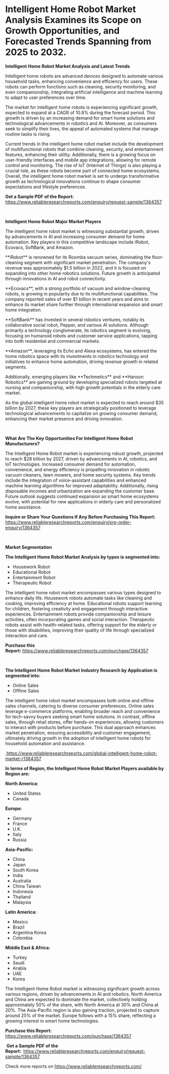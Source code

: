 <p><h1>Intelligent Home Robot Market Analysis Examines its Scope on Growth Opportunities, and Forecasted Trends Spanning from 2025 to 2032.</h1></p><p><strong>Intelligent Home Robot Market Analysis and Latest Trends</strong></p>
<p><p>Intelligent home robots are advanced devices designed to automate various household tasks, enhancing convenience and efficiency for users. These robots can perform functions such as cleaning, security monitoring, and even companionship, integrating artificial intelligence and machine learning to adapt to user preferences over time.</p><p>The market for intelligent home robots is experiencing significant growth, expected to expand at a CAGR of 10.9% during the forecast period. This growth is driven by an increasing demand for smart home solutions and technological advancements in robotics and AI. Moreover, as consumers seek to simplify their lives, the appeal of automated systems that manage routine tasks is rising.</p><p>Current trends in the intelligent home robot market include the development of multifunctional robots that combine cleaning, security, and entertainment features, enhancing their utility. Additionally, there is a growing focus on user-friendly interfaces and mobile app integrations, allowing for remote control and monitoring. The rise of IoT (Internet of Things) is also playing a crucial role, as these robots become part of connected home ecosystems. Overall, the intelligent home robot market is set to undergo transformative growth as technological innovations continue to shape consumer expectations and lifestyle preferences.</p></p>
<p><strong>Get a Sample PDF of the Report:&nbsp;</strong> <a href="https://www.reliableresearchreports.com/enquiry/request-sample/1364357?utm_campaign=2227&utm_medium=2&utm_source=Github&utm_content=ia&utm_term=07022025&utm_id=intelligent-home-robot">https://www.reliableresearchreports.com/enquiry/request-sample/1364357</a></p>
<p>&nbsp;</p>
<p><strong>Intelligent Home Robot Major Market Players</strong></p>
<p><p>The intelligent home robot market is witnessing substantial growth, driven by advancements in AI and increasing consumer demand for home automation. Key players in this competitive landscape include iRobot, Ecovacs, SoftBank, and Amazon. </p><p>**iRobot** is renowned for its Roomba vacuum series, dominating the floor-cleaning segment with significant market penetration. The company's revenue was approximately $1.5 billion in 2022, and it is focused on expanding into other home robotics solutions. Future growth is anticipated through innovations in AI and robot connectivity.</p><p>**Ecovacs**, with a strong portfolio of vacuum and window-cleaning robots, is growing in popularity due to its multifunctional capabilities. The company reported sales of over $1 billion in recent years and aims to enhance its market share further through international expansion and smart home integration.</p><p>**SoftBank** has invested in several robotics ventures, notably its collaborative social robot, Pepper, and various AI solutions. Although primarily a technology conglomerate, its robotics segment is evolving, focusing on humanoid robots and customer service applications, tapping into both residential and commercial markets.</p><p>**Amazon**, leveraging its Echo and Alexa ecosystems, has entered the home robotics space with its investments in robotics technology and initiatives to enhance home automation, driving revenue growth in related segments. </p><p>Additionally, emerging players like **Techmetics** and **Hanson Robotics** are gaining ground by developing specialized robots targeted at nursing and companionship, with high growth potentials in the elderly care market.</p><p>As the global intelligent home robot market is expected to reach around $35 billion by 2027, these key players are strategically positioned to leverage technological advancements to capitalize on growing consumer demand, enhancing their market presence and driving innovation.</p></p>
<p>&nbsp;</p>
<p><strong>What Are The Key Opportunities For Intelligent Home Robot Manufacturers?</strong></p>
<p><p>The Intelligent Home Robot market is experiencing robust growth, projected to reach $28 billion by 2027, driven by advancements in AI, robotics, and IoT technologies. Increased consumer demand for automation, convenience, and energy efficiency is propelling innovation in robotic vacuum cleaners, lawn mowers, and home security systems. Key trends include the integration of voice-assistant capabilities and enhanced machine learning algorithms for improved adaptability. Additionally, rising disposable incomes and urbanization are expanding the customer base. Future outlook suggests continued expansion as smart home ecosystems evolve, with potential for new applications in elderly care and personalized home assistance.</p></p>
<p><strong>Inquire or Share Your Questions If Any Before Purchasing This Report:</strong> <a href="https://www.reliableresearchreports.com/enquiry/pre-order-enquiry/1364357?utm_campaign=2227&utm_medium=2&utm_source=Github&utm_content=ia&utm_term=07022025&utm_id=intelligent-home-robot">https://www.reliableresearchreports.com/enquiry/pre-order-enquiry/1364357</a></p>
<p>&nbsp;</p>
<p><strong>Market Segmentation</strong></p>
<p><strong>The Intelligent Home Robot Market Analysis by types is segmented into:</strong></p>
<p><ul><li>Housework Robot</li><li>Educational Robot</li><li>Entertainment Robot</li><li>Therapeutic Robot</li></ul></p>
<p><p>The intelligent home robot market encompasses various types designed to enhance daily life. Housework robots automate tasks like cleaning and cooking, improving efficiency at home. Educational robots support learning for children, fostering creativity and engagement through interactive experiences. Entertainment robots provide companionship and leisure activities, often incorporating games and social interaction. Therapeutic robots assist with health-related tasks, offering support for the elderly or those with disabilities, improving their quality of life through specialized interaction and care.</p></p>
<p><strong>Purchase this Report:&nbsp;</strong><a href="https://www.reliableresearchreports.com/purchase/1364357?utm_campaign=2227&utm_medium=2&utm_source=Github&utm_content=ia&utm_term=07022025&utm_id=intelligent-home-robot">https://www.reliableresearchreports.com/purchase/1364357</a></p>
<p>&nbsp;</p>
<p><strong>The Intelligent Home Robot Market Industry Research by Application is segmented into:</strong></p>
<p><ul><li>Online Sales</li><li>Offline Sales</li></ul></p>
<p><p>The intelligent home robot market encompasses both online and offline sales channels, catering to diverse consumer preferences. Online sales leverage e-commerce platforms, enabling broader reach and convenience for tech-savvy buyers seeking smart home solutions. In contrast, offline sales, through retail stores, offer hands-on experiences, allowing customers to interact with products before purchase. This dual approach enhances market penetration, ensuring accessibility and customer engagement, ultimately driving growth in the adoption of intelligent home robots for household automation and assistance.</p></p>
<p><a href="https://www.reliableresearchreports.com/global-intelligent-home-robot-market-r1364357?utm_campaign=2227&utm_medium=2&utm_source=Github&utm_content=ia&utm_term=07022025&utm_id=intelligent-home-robot">&nbsp;https://www.reliableresearchreports.com/global-intelligent-home-robot-market-r1364357</a></p>
<p><strong>In terms of Region, the Intelligent Home Robot Market Players available by Region are:</strong></p>
<p>
    <p> <strong> North America: </strong>
        <ul>
            <li>United States</li>
            <li>Canada</li>
        </ul>
        </p> 
    <p> <strong> Europe: </strong>
        <ul>
            <li>Germany</li>
            <li>France</li>
            <li>U.K.</li>
            <li>Italy</li>
            <li>Russia</li>
        </ul>
        </p> 
    <p> <strong> Asia-Pacific: </strong>
        <ul>
            <li>China</li>
            <li>Japan</li>
            <li>South Korea</li>
            <li>India</li>
            <li>Australia</li>
            <li>China Taiwan</li>
            <li>Indonesia</li>
            <li>Thailand</li>
            <li>Malaysia</li>
        </ul>
        </p> 
    <p> <strong> Latin America: </strong>
        <ul>
            <li>Mexico</li>
            <li>Brazil</li>
            <li>Argentina Korea</li>
            <li>Colombia</li>
        </ul>
        </p> 
    <p> <strong> Middle East & Africa: </strong>
        <ul>
            <li>Turkey</li>
            <li>Saudi</li>
            <li>Arabia</li>
            <li>UAE</li>
            <li>Korea</li>
        </ul>
    </p>
    </p>
<p><p>The Intelligent Home Robot market is witnessing significant growth across various regions, driven by advancements in AI and robotics. North America and China are expected to dominate the market, collectively holding approximately 50% of the share, with North America at 30% and China at 20%. The Asia-Pacific region is also gaining traction, projected to capture around 25% of the market. Europe follows with a 15% share, reflecting a growing interest in smart home technologies.</p></p>
<p><strong>Purchase this Report: </strong><a href="https://www.reliableresearchreports.com/purchase/1364357?utm_campaign=2227&utm_medium=2&utm_source=Github&utm_content=ia&utm_term=07022025&utm_id=intelligent-home-robot">https://www.reliableresearchreports.com/purchase/1364357</a></p>
<p>&nbsp;<strong>Get a Sample PDF of the Report:&nbsp;&nbsp;</strong><a href="https://www.reliableresearchreports.com/enquiry/request-sample/1364357?utm_campaign=2227&utm_medium=2&utm_source=Github&utm_content=ia&utm_term=07022025&utm_id=intelligent-home-robot">https://www.reliableresearchreports.com/enquiry/request-sample/1364357</a></p>
<p><strong></strong></p>
<p>Check more reports on <a href="https://www.reliableresearchreports.com/?utm_campaign=2227&utm_medium=2&utm_source=Github&utm_content=ia&utm_term=07022025&utm_id=intelligent-home-robot">https://www.reliableresearchreports.com/</a></p>